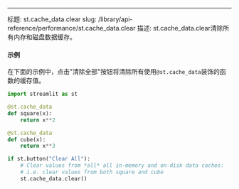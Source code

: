 ---
标题: st.cache_data.clear
slug: /library/api-reference/performance/st.cache_data.clear
描述: st.cache_data.clear清除所有内存和磁盘数据缓存。

<Autofunction function="streamlit.cache_data.clear" />

#### 示例

在下面的示例中，点击"清除全部"按钮将清除所有使用`@st.cache_data`装饰的函数的缓存值。

```python
import streamlit as st

@st.cache_data
def square(x):
    return x**2

@st.cache_data
def cube(x):
    return x**3

if st.button("Clear All"):
    # Clear values from *all* all in-memory and on-disk data caches:
    # i.e. clear values from both square and cube
    st.cache_data.clear()
```
